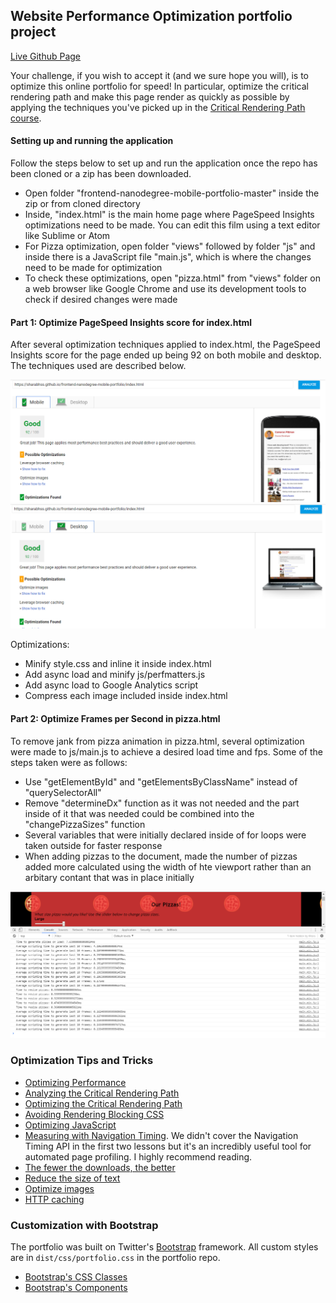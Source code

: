 ## Website Performance Optimization portfolio project

[Live Github Page](https://sharabhss.github.io/frontend-nanodegree-mobile-portfolio/)

Your challenge, if you wish to accept it (and we sure hope you will), is to optimize this online portfolio for speed! In particular, optimize the critical rendering path and make this page render as quickly as possible by applying the techniques you've picked up in the [Critical Rendering Path course](https://www.udacity.com/course/ud884).

#### Setting up and running the application

Follow the steps below to set up and run the application once the repo has been cloned or a zip has been downloaded.

* Open folder "frontend-nanodegree-mobile-portfolio-master" inside the zip or from cloned directory
* Inside, "index.html" is the main home page where PageSpeed Insights optimizations need to be made. You can edit this film using a text editor like Sublime or Atom
* For Pizza optimization, open folder "views" followed by folder "js" and inside there is a JavaScript file "main.js", which is where the changes need to be made for optimization
* To check these optimizations, open "pizza.html" from "views" folder on a web browser like Google Chrome and use its development tools to check if desired changes were made

#### Part 1: Optimize PageSpeed Insights score for index.html

After several optimization techniques applied to index.html, the PageSpeed Insights score for the page ended up being 92 on both mobile and desktop. The techniques used are described below.

![PageSpeed Mobile](img/index-pagespeed-mobile.PNG)
![PageSpeed Desktop](img/index-pagespeed-desktop.PNG)

Optimizations:
* Minify style.css and inline it inside index.html
* Add async load and minify js/perfmatters.js
* Add async load to Google Analytics script
* Compress each image included inside index.html

#### Part 2: Optimize Frames per Second in pizza.html

To remove jank from pizza animation in pizza.html, several optimization were made to js/main.js to achieve a desired load time and fps. Some of the steps taken were as follows:
* Use "getElementById" and "getElementsByClassName" instead of "querySelectorAll"
* Remove "determineDx" function as it was not needed and the part inside of it that was needed could be combined into the "changePizzaSizes" function
* Several variables that were initially declared inside of for loops were taken outside for faster response
* When adding pizzas to the document, made the number of pizzas added more calculated using the width of hte viewport rather than an arbitary contant that was in place initially

![DevTools](img/devtools-pizza.PNG)

### Optimization Tips and Tricks
* [Optimizing Performance](https://developers.google.com/web/fundamentals/performance/ "web performance")
* [Analyzing the Critical Rendering Path](https://developers.google.com/web/fundamentals/performance/critical-rendering-path/analyzing-crp.html "analyzing crp")
* [Optimizing the Critical Rendering Path](https://developers.google.com/web/fundamentals/performance/critical-rendering-path/optimizing-critical-rendering-path.html "optimize the crp!")
* [Avoiding Rendering Blocking CSS](https://developers.google.com/web/fundamentals/performance/critical-rendering-path/render-blocking-css.html "render blocking css")
* [Optimizing JavaScript](https://developers.google.com/web/fundamentals/performance/critical-rendering-path/adding-interactivity-with-javascript.html "javascript")
* [Measuring with Navigation Timing](https://developers.google.com/web/fundamentals/performance/critical-rendering-path/measure-crp.html "nav timing api"). We didn't cover the Navigation Timing API in the first two lessons but it's an incredibly useful tool for automated page profiling. I highly recommend reading.
* <a href="https://developers.google.com/web/fundamentals/performance/optimizing-content-efficiency/eliminate-downloads.html">The fewer the downloads, the better</a>
* <a href="https://developers.google.com/web/fundamentals/performance/optimizing-content-efficiency/optimize-encoding-and-transfer.html">Reduce the size of text</a>
* <a href="https://developers.google.com/web/fundamentals/performance/optimizing-content-efficiency/image-optimization.html">Optimize images</a>
* <a href="https://developers.google.com/web/fundamentals/performance/optimizing-content-efficiency/http-caching.html">HTTP caching</a>

### Customization with Bootstrap
The portfolio was built on Twitter's <a href="http://getbootstrap.com/">Bootstrap</a> framework. All custom styles are in `dist/css/portfolio.css` in the portfolio repo.

* <a href="http://getbootstrap.com/css/">Bootstrap's CSS Classes</a>
* <a href="http://getbootstrap.com/components/">Bootstrap's Components</a>
